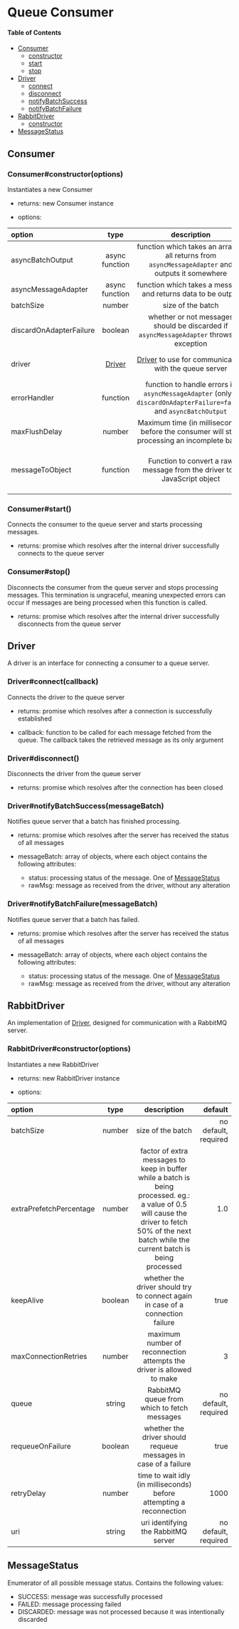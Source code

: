 # Queue Consumer

#### Table of Contents
- [Consumer](#consumer)
  - [constructor](#consumerconstructoroptions)
  - [start](#consumerstart)
  - [stop](#consumerstop)
- [Driver](#driver)
  - [connect](#driverconnectcallback)
  - [disconnect](#driverdisconnect)
  - [notifyBatchSuccess](#drivernotifybatchsuccessmessageBatch)
  - [notifyBatchFailure](#drivernotifybatchfailuremessageBatch)
- [RabbitDriver](#rabbitdriver)
  - [constructor](#rabbitdriverconstructoroptions)
- [MessageStatus](#messagestatus)


## Consumer

### Consumer#constructor(options)

Instantiates a new Consumer

- returns: new Consumer instance


- options:

| option              | type            | description         | default     |
| :------------------ | :-------------: | :-----------------: | --------------: |
| asyncBatchOutput    |  async function | function which takes an array of all returns from `asyncMessageAdapter` and outputs it somewhere | no default, required |
| asyncMessageAdapter |  async function | function which takes a message and returns data to be output | identity function |
| batchSize           |  number         | size of the batch   | 10 |
| discardOnAdapterFailure |  boolean    | whether or not messages should be discarded if `asyncMessageAdapter` throws an exception | true |
| driver              | [Driver](#driver) | [Driver](#driver) to use for communicating with the queue server | no default, required |
| errorHandler        |  function       | function to handle errors in `asyncMessageAdapter` (only if `discardOnAdapterFailure=false`) and `asyncBatchOutput` | logs errors to standard error |
| maxFlushDelay       |  number         | Maximum time (in milliseconds) before the consumer will start processing an incomplete batch | 10000 |
| messageToObject     |  function       | Function to convert a raw message from the driver to a JavaScript object | converts contents from an amqplib message |

### Consumer#start()

Connects the consumer to the queue server and starts processing messages.

- returns: promise which resolves after the internal driver successfully connects to the queue server

### Consumer#stop()

Disconnects the consumer from the queue server and stops processing messages. This termination is ungraceful, meaning unexpected errors can occur if messages are being processed when this function is called.

- returns: promise which resolves after the internal driver successfully disconnects from the queue server

## Driver

A driver is an interface for connecting a consumer to a queue server.

### Driver#connect(callback)

Connects the driver to the queue server

- returns: promise which resolves after a connection is successfully established

- callback: function to be called for each message fetched from the queue. The callback takes the retrieved message as its only argument

### Driver#disconnect()

Disconnects the driver from the queue server

- returns: promise which resolves after the connection has been closed

### Driver#notifyBatchSuccess(messageBatch)

Notifies queue server that a batch has finished processing.

- returns: promise which resolves after the server has received the status of all messages

- messageBatch: array of objects, where each object contains the following attributes:
  - status: processing status of the message. One of [MessageStatus](#message-status)
  - rawMsg: message as received from the driver, without any alteration

### Driver#notifyBatchFailure(messageBatch)

Notifies queue server that a batch has failed.

- returns: promise which resolves after the server has received the status of all messages

- messageBatch: array of objects, where each object contains the following attributes:
  - status: processing status of the message. One of [MessageStatus](#message-status)
  - rawMsg: message as received from the driver, without any alteration

## RabbitDriver

An implementation of [Driver](#driver), designed for communication with a RabbitMQ server.

### RabbitDriver#constructor(options)


Instantiates a new RabbitDriver

- returns: new RabbitDriver instance


- options:

| option              | type            | description         | default     |
| :------------------ | :-------------: | :-----------------: | --------------: |
| batchSize           |  number         | size of the batch   | no default, required |
| extraPrefetchPercentage | number      | factor of extra messages to keep in buffer while a batch is being processed. eg.: a value of 0.5 will cause the driver to fetch 50% of the next batch while the current batch is being processed | 1.0 |
| keepAlive    | boolean                | whether the driver should try to connect again in case of a connection failure | true |
| maxConnectionRetries | number         | maximum number of reconnection attempts the driver is allowed to make | 3 |
| queue               | string          | RabbitMQ queue from which to fetch messages | no default, required |
| requeueOnFailure     | boolean        | whether the driver should requeue messages in case of a failure | true |
| retryDelay | number | time to wait idly (in milliseconds) before attempting a reconnection | 1000 |
| uri                 | string          | uri identifying the RabbitMQ server | no default, required |

## MessageStatus

Enumerator of all possible message status. Contains the following values:

- SUCCESS: message was successfully processed
- FAILED: message processing failed
- DISCARDED: message was not processed because it was intentionally discarded

